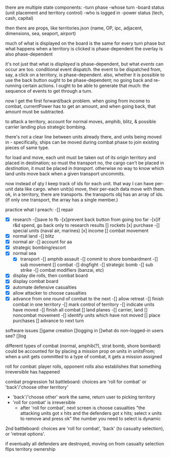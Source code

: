 there are multiple state components:
-turn phase
-whose turn
-board status (unit placement and territory control)
-who is logged in
-power status (tech, cash, capital)

then there are props, like territories.json (name, OP, ipc, adjacent, dimensions, sea, seaport, airport)

much of what is displayed on the board is the same for every turn phase
but what happens when a territory is clicked is phase-dependent
the overlay is also phase-dependent

it's not just that what is _displayed_ is phase-dependent, but what _events_ can occur are too. conditional event dispatch.
the event to be dispatched from, say, a click on a territory, is phase-dependent. also, whether it is possible to use the back button ought to be phase-dependent; no going back and re-running certain actions.
I ought to be able to generate that much: the sequence of events to get through a turn.


now I get the first forward/back problem. when going from income to combat, currentPower has to get an amount, and when going back, that amount must be subtracted.

to attack a territory,
account for normal moves, amphib, blitz, & possible carrier landing
plus strategic bombing.

there's not a clear line between units already there, and units being moved in - specifically, ships can be moved during combat phase to join existing pieces of same type.

for load and move, each unit must be taken out of its origin territory and placed in destination; so must the transport
no, the cargo can't be placed in _destination_, it must be placed in _transport_. otherwise no way to know which land units move back when a given transport uncommits.

now instead of qty I keep track of ids for each unit. that way I can have per-unit data like cargo. when unit(s) move, their per-each data move with them.
ok, in a territory, there are transports. the transports obj has an array of ids. (if only one transport, the array has a single member.)

practice what I preach:
-[] repair
-[x] research
  -[]save to fb
  -[x]prevent back button from going too far
  -[x]if r&d spend, go back only to research results
[] rockets
[x] purchase
  -[] special units (naval air, marines)
[x] income
[] combat movement
 -[x] normal land
   -[] blitz
 -[x] normal air
   -[] account for aa
 -[x] strategic bombing/escort
 -[x] normal sea
   -[x] transport
   -[] amphib assault
   -[] commit to shore bombardment
   -[] sub movement
[] combat
  -[] dogfight
  -[] strategic bomb
  -[] sub strike
  -[] combat modifiers (banzai, etc)
  -[x] display die rolls, then combat board
  -[x] display combat board
  -[x] automate defensive casualties
  -[x] allow attacker to choose casualties
  -[x] advance from one round of combat to the next
  -[] allow retreat
  -[] finish combat in one territory
    -[] mark control of territory
    -[] indicate units have moved
  -[] finish all combat
[] land planes
  -[] carrier, land
[] noncombat movement
  -[] identify units which have not moved
[] place purchases
[] advance to next turn

software issues
[]game creation
[]logging in
[]what do non-logged-in users see?
[]log


different types of combat (normal, amphib(?), strat bomb, shore bombard)
could be accounted for by placing a _mission_ prop on units in unitsFrom; when a unit gets committed to a type of combat, it gets a mission assigned

roll for combat: player rolls, opponent rolls
also establishes that something irreversible has happened


combat progression
1st battleboard: choices are 'roll for combat' or 'back'/'choose other territory'
* 'back'/'choose other' work the same, return user to picking territory
* 'roll for combat' is irreversible 
  * after 'roll for combat', next screen is choose casualties
  "the attacking units got x hits and the defenders got x hits; select x units to remove and press ok"
  the number you need to select is dynamic

2nd battleboard: choices are 'roll for combat', 'back' (to casualty selection), or 'retreat options'.

if eventually all defenders are destroyed, moving on from casualty selection flips territory ownership
